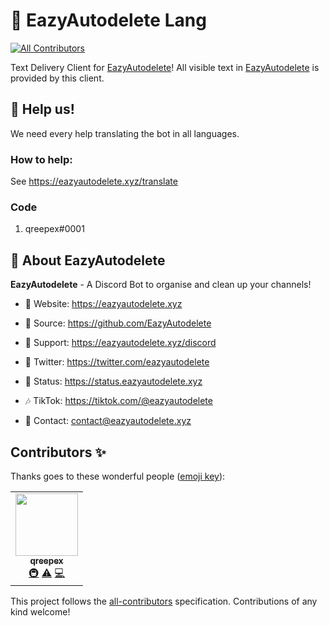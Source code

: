 # 💬 EazyAutodelete Lang
<!-- ALL-CONTRIBUTORS-BADGE:START - Do not remove or modify this section -->
[![All Contributors](https://img.shields.io/badge/all_contributors-1-orange.svg?style=flat-square)](#contributors-)
<!-- ALL-CONTRIBUTORS-BADGE:END -->

Text Delivery Client for [EazyAutodelete](https://eazyautodelete.xyz)! All visible text in [EazyAutodelete](https://eazyautodelete.xyz) is provided by this client.

## 🚧 Help us!

We need every help translating the bot in all languages. 

### How to help:

See https://eazyautodelete.xyz/translate


### Code
 1. qreepex#0001

## 🤖 About EazyAutodelete

**EazyAutodelete** - A Discord Bot to organise and clean up your channels!

- 🔗 Website: https://eazyautodelete.xyz

- 👾 Source: https://github.com/EazyAutodelete

- 🔎 Support: https://eazyautodelete.xyz/discord

- 📢 Twitter: https://twitter.com/eazyautodelete

- 🚨 Status: https://status.eazyautodelete.xyz

- 🎶 TikTok: https://tiktok.com/@eazyautodelete

- 💬 Contact: [contact@eazyautodelete.xyz](mailto:contact@eazyautodelete.xyz)

## Contributors ✨

Thanks goes to these wonderful people ([emoji key](https://allcontributors.org/docs/en/emoji-key)):

<!-- ALL-CONTRIBUTORS-LIST:START - Do not remove or modify this section -->
<!-- prettier-ignore-start -->
<!-- markdownlint-disable -->
<table>
  <tr>
    <td align="center"><a href="https://qreepex.xyz"><img src="https://avatars.githubusercontent.com/u/65496825?v=4?s=100" width="100px;" alt=""/><br /><sub><b>qreepex</b></sub></a><br /><a href="#infra-Qreepex" title="Infrastructure (Hosting, Build-Tools, etc)">🚇</a> <a href="https://github.com/EazyAutodelete/eazyautodelete-lang/commits?author=Qreepex" title="Tests">⚠️</a> <a href="https://github.com/EazyAutodelete/eazyautodelete-lang/commits?author=Qreepex" title="Code">💻</a></td>
  </tr>
</table>

<!-- markdownlint-restore -->
<!-- prettier-ignore-end -->

<!-- ALL-CONTRIBUTORS-LIST:END -->

This project follows the [all-contributors](https://github.com/all-contributors/all-contributors) specification. Contributions of any kind welcome!
